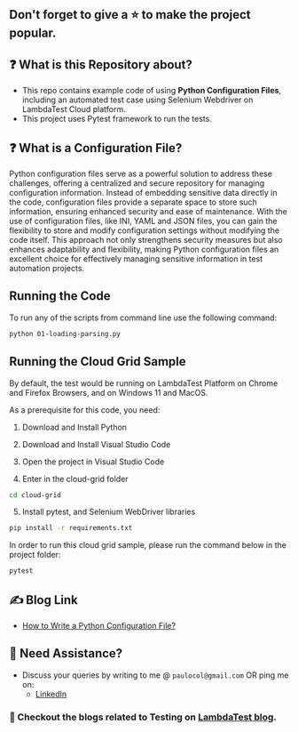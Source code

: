 ## Don't forget to give a :star: to make the project popular.

## :question: What is this Repository about?

- This repo contains example code of using **Python Configuration Files**, including an automated test case using Selenium Webdriver on LambdaTest Cloud platform.
- This project uses Pytest framework to run the tests.

## :question: What is a Configuration File?
Python configuration files serve as a powerful solution to address these challenges, offering a centralized and secure repository for managing configuration information. Instead of embedding sensitive data directly in the code, configuration files provide a separate space to store such information, ensuring enhanced security and ease of maintenance. With the use of configuration files, like INI, YAML and JSON files, you can gain the flexibility to store and modify configuration settings without modifying the code itself. This approach not only strengthens security measures but also enhances adaptability and flexibility, making Python configuration files an excellent choice for effectively managing sensitive information in test automation projects.


## Running the Code

To run any of the scripts from command line use the following command:
```bash
python 01-loading-parsing.py
```

## Running the Cloud Grid Sample

By default, the test would be running on LambdaTest Platform on Chrome and Firefox Browsers, and on Windows 11 and MacOS.

As a prerequisite for this code, you need:
1. Download and Install Python

2. Download and Install Visual Studio Code

3. Open the project in Visual Studio Code

4. Enter in the cloud-grid folder
```bash
cd cloud-grid
```

5. Install pytest, and Selenium WebDriver libraries
```bash
pip install -r requirements.txt
```

In order to run this cloud grid sample, please run the command below in the project folder:
```bash
pytest
```

## :writing_hand: Blog Link

- [How to Write a Python Configuration File?](TBD)

## 🧬 Need Assistance?

- Discuss your queries by writing to me @ `paulocol@gmail.com`
  OR ping me on:
    - [LinkedIn](https://www.linkedin.com/in/pcesar/)

### :thought_balloon: Checkout the blogs related to Testing on [LambdaTest blog](https://www.lambdatest.com/blog/author/paulocoliveira/).